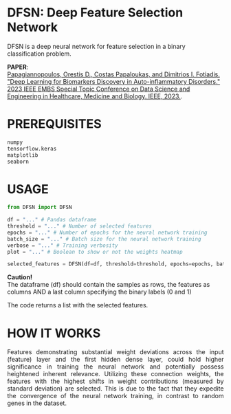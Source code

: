 # DFSN: Deep Feature Selection Network


DFSN is a deep neural network for feature selection in a binary classification problem. 


**PAPER**:   
[Papagiannopoulos, Orestis D., Costas Papaloukas, and Dimitrios I. Fotiadis. "Deep Learning for Biomarkers Discovery in Auto-inflammatory Disorders." 2023 IEEE EMBS Special Topic Conference on Data Science and Engineering in Healthcare, Medicine and Biology. IEEE, 2023.](https://ieeexplore.ieee.org/stamp/stamp.jsp?tp=&arnumber=10404699).

# PREREQUISITES
```python
numpy
tensorflow.keras
matplotlib
seaborn
```

# USAGE
```python
from DFSN import DFSN

df = "..." # Pandas dataframe
threshold = "..." # Number of selected features
epochs = "..." # Number of epochs for the neural network training
batch_size = "..." # Batch size for the neural network training
verbose = "..." # Training verbosity 
plot = "..." # Boolean to show or not the weights heatmap 

selected_features = DFSN(df=df, threshold=threshold, epochs=epochs, batch_size=batch_size, verbose=verbose, plot=plot)
```

**Caution!**    
The dataframe (df) should contain the samples as rows, the features as columns AND a last column specifying the binary labels (0 and 1)


The code returns a list with the selected features.
   


# HOW IT WORKS
<p align="justify">
Features demonstrating substantial weight deviations across the input (feature) layer and the first hidden dense layer, could hold higher significance in training the neural network and potentially possess heightened inherent relevance. Utilizing these connection weights, the features with the highest shifts in weight contributions (measured by standard deviation) are selected. This is due to the fact that they expedite the convergence of the neural network training, in contrast to random genes in the dataset.  </p>
